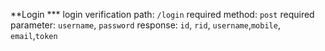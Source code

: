 **Login
*** login verification
path: `/login` required
method: `post` required
parameter: `username`, `password`
response: `id`, `rid`, `username`,`mobile`, `email`,`token`